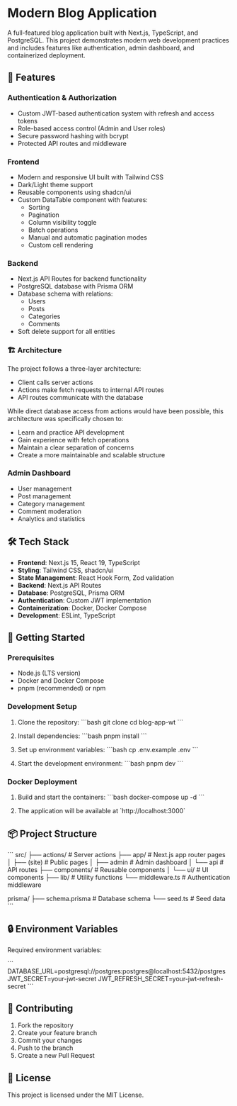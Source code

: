 # Modern Blog Application

A full-featured blog application built with Next.js, TypeScript, and PostgreSQL. This project demonstrates modern web development practices and includes features like authentication, admin dashboard, and containerized deployment.

## 🌟 Features

### Authentication & Authorization

- Custom JWT-based authentication system with refresh and access tokens
- Role-based access control (Admin and User roles)
- Secure password hashing with bcrypt
- Protected API routes and middleware

### Frontend

- Modern and responsive UI built with Tailwind CSS
- Dark/Light theme support
- Reusable components using shadcn/ui
- Custom DataTable component with features:
  - Sorting
  - Pagination
  - Column visibility toggle
  - Batch operations
  - Manual and automatic pagination modes
  - Custom cell rendering

### Backend

- Next.js API Routes for backend functionality
- PostgreSQL database with Prisma ORM
- Database schema with relations:
  - Users
  - Posts
  - Categories
  - Comments
- Soft delete support for all entities

### 🏗 Architecture

The project follows a three-layer architecture:

- Client calls server actions
- Actions make fetch requests to internal API routes
- API routes communicate with the database

While direct database access from actions would have been possible, this architecture was specifically chosen to:

- Learn and practice API development
- Gain experience with fetch operations
- Maintain a clear separation of concerns
- Create a more maintainable and scalable structure

### Admin Dashboard

- User management
- Post management
- Category management
- Comment moderation
- Analytics and statistics

## 🛠 Tech Stack

- **Frontend**: Next.js 15, React 19, TypeScript
- **Styling**: Tailwind CSS, shadcn/ui
- **State Management**: React Hook Form, Zod validation
- **Backend**: Next.js API Routes
- **Database**: PostgreSQL, Prisma ORM
- **Authentication**: Custom JWT implementation
- **Containerization**: Docker, Docker Compose
- **Development**: ESLint, TypeScript

## 🚀 Getting Started

### Prerequisites

- Node.js (LTS version)
- Docker and Docker Compose
- pnpm (recommended) or npm

### Development Setup

1. Clone the repository:
   \`\`\`bash
   git clone <repository-url>
   cd blog-app-wt
   \`\`\`

2. Install dependencies:
   \`\`\`bash
   pnpm install
   \`\`\`

3. Set up environment variables:
   \`\`\`bash
   cp .env.example .env
   \`\`\`

4. Start the development environment:
   \`\`\`bash
   pnpm dev
   \`\`\`

### Docker Deployment

1. Build and start the containers:
   \`\`\`bash
   docker-compose up -d
   \`\`\`

2. The application will be available at \`http://localhost:3000\`

## 📦 Project Structure

\`\`\`
src/
├── actions/ # Server actions
├── app/ # Next.js app router pages
│ ├── (site) # Public pages
│ ├── admin # Admin dashboard
│ └── api # API routes
├── components/ # Reusable components
│ └── ui/ # UI components
├── lib/ # Utility functions
└── middleware.ts # Authentication middleware

prisma/
├── schema.prisma # Database schema
└── seed.ts # Seed data
\`\`\`

## 🔒 Environment Variables

Required environment variables:

\`\`\`
DATABASE_URL=postgresql://postgres:postgres@localhost:5432/postgres
JWT_SECRET=your-jwt-secret
JWT_REFRESH_SECRET=your-jwt-refresh-secret
\`\`\`

## 🤝 Contributing

1. Fork the repository
2. Create your feature branch
3. Commit your changes
4. Push to the branch
5. Create a new Pull Request

## 📝 License

This project is licensed under the MIT License.
